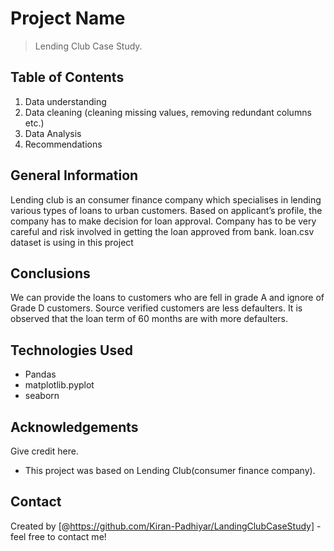 # Project Name
> Lending Club Case Study.


## Table of Contents
1. Data understanding
2. Data cleaning (cleaning missing values, removing redundant columns etc.)
3. Data Analysis
4. Recommendations


<!-- You can include any other section that is pertinent to your problem -->

## General Information
Lending club is an consumer finance company which specialises in lending various types of loans to urban customers.
Based on applicant’s profile, the company has to make decision for loan approval.
Company has to be very careful and risk involved in getting the loan approved from bank.
loan.csv dataset is using in this project

<!-- You don't have to answer all the questions - just the ones relevant to your project. -->

## Conclusions
We can provide the loans to customers who are fell in grade A and ignore of Grade D customers.
Source verified customers are less defaulters.
It is observed that the loan term of 60 months are with more defaulters.

<!-- You don't have to answer all the questions - just the ones relevant to your project. -->


## Technologies Used
- Pandas
- matplotlib.pyplot
- seaborn

<!-- As the libraries versions keep on changing, it is recommended to mention the version of library used in this project -->

## Acknowledgements
Give credit here.
- This project was based on Lending Club(consumer finance company).


## Contact
Created by [@https://github.com/Kiran-Padhiyar/LandingClubCaseStudy] - feel free to contact me!


<!-- Optional -->
<!-- ## License -->
<!-- This project is open source and available under the [... License](). -->

<!-- You don't have to include all sections - just the one's relevant to your project -->
